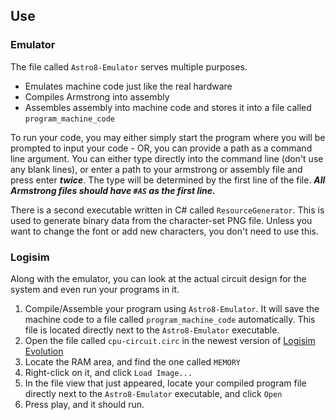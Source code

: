 ## Use
### Emulator
The file called `Astro8-Emulator` serves multiple purposes.
* Emulates machine code just like the real hardware
* Compiles Armstrong into assembly
* Assembles assembly into machine code and stores it into a file called `program_machine_code`

To run your code, you may either simply start the program where you will be prompted to input your code - OR, you can provide a path as a command line argument. You can either type directly into the command line (don't use any blank lines), or enter a path to your armstrong or assembly file and press enter ***twice***. The type will be determined by the first line of the file. ***All Armstrong files should have `#AS` as the first line.***

There is a second executable written in C# called `ResourceGenerator`. This is used to generate binary data from the character-set PNG file. Unless you want to change the font or add new characters, you don't need to use this.

### Logisim
Along with the emulator, you can look at the actual circuit design for the system and even run your programs in it. 
1. Compile/Assemble your program using `Astro8-Emulator`. It will save the machine code to a file called `program_machine_code` automatically. This file is located directly next to the `Astro8-Emulator` executable.
2. Open the file called `cpu-circuit.circ` in the newest version of [Logisim Evolution](https://github.com/logisim-evolution/logisim-evolution/releases)
3. Locate the RAM area, and find the one called `MEMORY`
4. Right-click on it, and click `Load Image...`
5. In the file view that just appeared, locate your compiled program file directly next to the `Astro8-Emulator` executable, and click `Open`
6. Press play, and it should run.